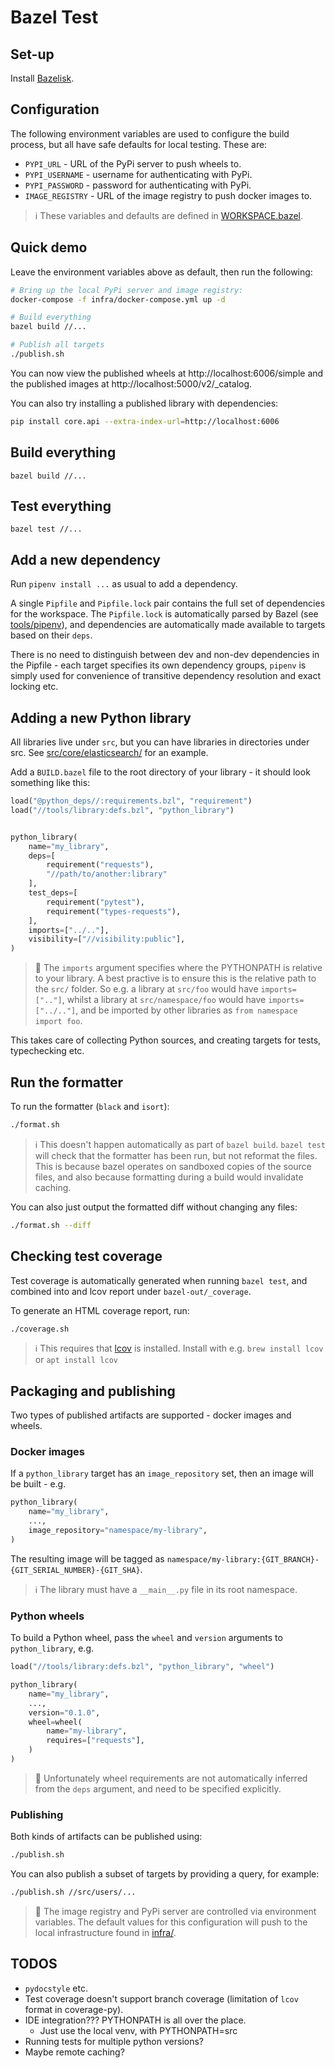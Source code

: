 # Bazel Test

## Set-up

Install [Bazelisk](https://github.com/bazelbuild/bazelisk).

## Configuration

The following environment variables are used to configure the build process, but all have safe defaults for local testing. These are:

- `PYPI_URL` - URL of the PyPi server to push wheels to.
- `PYPI_USERNAME` - username for authenticating with PyPi.
- `PYPI_PASSWORD` - password for authenticating with PyPi.
- `IMAGE_REGISTRY` - URL of the image registry to push docker images to.

> :information_source: These variables and defaults are defined in [WORKSPACE.bazel](./WORKSPACE.bazel).

## Quick demo

Leave the environment variables above as default, then run the following:

```bash
# Bring up the local PyPi server and image registry:
docker-compose -f infra/docker-compose.yml up -d

# Build everything
bazel build //...

# Publish all targets
./publish.sh
```

You can now view the published wheels at http://localhost:6006/simple and the published images at http://localhost:5000/v2/_catalog.

You can also try installing a published library with dependencies:

```bash
pip install core.api --extra-index-url=http://localhost:6006
```

## Build everything

```
bazel build //...
```

## Test everything

```
bazel test //...
```

## Add a new dependency

Run `pipenv install ...` as usual to add a dependency.

A single `Pipfile` and `Pipfile.lock` pair contains the full set of dependencies for the workspace. The `Pipfile.lock` is automatically parsed by Bazel (see [tools/pipenv](./tools/pipenv)), and dependencies are automatically made available to targets based on their `deps`.

There is no need to distinguish between dev and non-dev dependencies in the Pipfile - each target specifies its own dependency groups, `pipenv` is simply used for convenience of transitive dependency resolution and exact locking etc.


## Adding a new Python library

All libraries live under `src`, but you can have libraries in directories under src. See [src/core/elasticsearch/](./src/core/elasticsearch/) for an example.

Add a `BUILD.bazel` file to the root directory of your library - it should look something like this:

```python
load("@python_deps//:requirements.bzl", "requirement")
load("//tools/library:defs.bzl", "python_library")


python_library(
    name="my_library",
    deps=[
        requirement("requests"),
        "//path/to/another:library"
    ],
    test_deps=[
        requirement("pytest"),
        requirement("types-requests"),
    ],
    imports=["../.."],
    visibility=["//visibility:public"],
)
```

> :memo: The `imports` argument specifies where the PYTHONPATH is relative to your library. A best practive is to ensure this is the relative path to the `src/` folder. So e.g. a library at `src/foo` would have `imports=[".."]`, whilst a library at `src/namespace/foo` would have `imports=["../.."]`, and be imported by other libraries as `from namespace import foo`.

This takes care of collecting Python sources, and creating targets for tests, typechecking etc.


## Run the formatter

To run the formatter (`black` and `isort`):

```bash
./format.sh
```

> :information_source: This doesn't happen automatically as part of `bazel build`. `bazel test` will check that the formatter has been run, but not reformat the files. This is because bazel operates on sandboxed copies of the source files, and also because formatting during a build would invalidate caching.


You can also just output the formatted diff without changing any files:

```bash
./format.sh --diff
```

## Checking test coverage

Test coverage is automatically generated when running `bazel test`, and combined into and lcov report under `bazel-out/_coverage`.

To generate an HTML coverage report, run:

```bash
./coverage.sh
```

> :information_source: This requires that [lcov](https://github.com/linux-test-project/lcov) is installed.
>   Install with e.g. `brew install lcov` or `apt install lcov`


## Packaging and publishing

Two types of published artifacts are supported - docker images and wheels.

### Docker images

If a `python_library` target has an `image_repository` set, then an image will be built - e.g.

```python
python_library(
    name="my_library",
    ...,
    image_repository="namespace/my-library",
)
```

The resulting image will be tagged as `namespace/my-library:{GIT_BRANCH}-{GIT_SERIAL_NUMBER}-{GIT_SHA}`.

> :information_source: The library must have a `__main__.py` file in its root namespace.

### Python wheels

To build a Python wheel, pass the `wheel` and `version` arguments to `python_library`, e.g.

```python
load("//tools/library:defs.bzl", "python_library", "wheel")

python_library(
    name="my_library",
    ...,
    version="0.1.0",
    wheel=wheel(
        name="my-library",
        requires=["requests"],
    )
)
```

> :memo: Unfortunately wheel requirements are not automatically inferred from the `deps` argument, and need to be specified explicitly.

### Publishing

Both kinds of artifacts can be published using:

```bash
./publish.sh
```

You can also publish a subset of targets by providing a query, for example:

```bash
./publish.sh //src/users/...
```

> :memo: The image registry and PyPi server are controlled via environment variables. The default values for this configuration will push to the local infrastructure found in [infra/](./infra).


## TODOS

- `pydocstyle` etc.
- Test coverage doesn't support branch coverage (limitation of `lcov` format in coverage-py).
- IDE integration??? PYTHONPATH is all over the place.
    + Just use the local venv, with PYTHONPATH=src
- Running tests for multiple python versions?
- Maybe remote caching?
